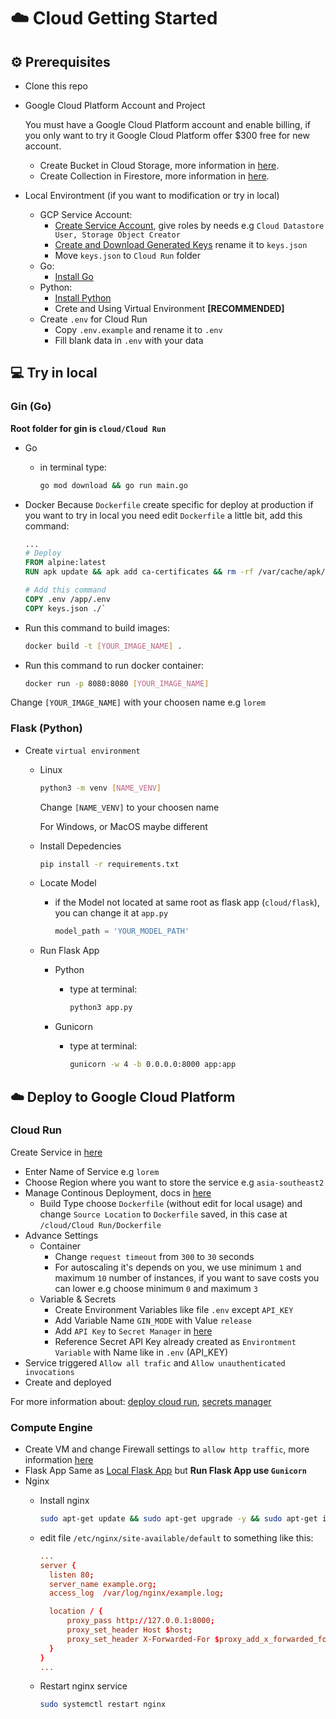 # :cloud: Cloud Getting Started

## :gear: Prerequisites

- Clone this repo
- Google Cloud Platform Account and Project

  You must have a Google Cloud Platform account and enable billing, if you only want to try it Google Cloud Platform offer $300 free for new account.

  - Create Bucket in Cloud Storage, more information in [here](https://cloud.google.com/storage/docs/creating-buckets).
  - Create Collection in Firestore, more information in [here](https://cloud.google.com/firestore/docs/concepts/structure-data).

- Local Environtment (if you want to modification or try in local)
  - GCP Service Account:
    - [Create Service Account](https://cloud.google.com/iam/docs/creating-managing-service-accounts), give roles by needs e.g `Cloud Datastore User, Storage Object Creator`
    - [Create and Download Generated Keys](https://cloud.google.com/iam/docs/creating-managing-service-account-keys) rename it to `keys.json`
    - Move `keys.json` to `Cloud Run` folder
  - Go:
    - [Install Go](https://golang.org/doc/install)
  - Python:
    - [Install Python](https://www.python.org/downloads/)
    - Crete and Using Virtual Environment **[RECOMMENDED]**
  - Create `.env` for Cloud Run
    - Copy `.env.example` and rename it to `.env`
    - Fill blank data in `.env` with your data

## :computer: Try in local

### Gin (Go)
  
**Root folder for gin is `cloud/Cloud Run`**

- Go
  - in terminal type:

    ```bash
    go mod download && go run main.go
    ```

- Docker
  Because `Dockerfile` create specific for deploy at production if you want to try in local you need edit `Dockerfile` a little bit, add this command:

  ```Dockerfile
  ...
  # Deploy
  FROM alpine:latest
  RUN apk update && apk add ca-certificates && rm -rf /var/cache/apk/*

  # Add this command
  COPY .env /app/.env
  COPY keys.json ./`
  ```

- Run this command to build images:
  
  ```bash
  docker build -t [YOUR_IMAGE_NAME] .
  ```

- Run this command to run docker container:

    ```bash
    docker run -p 8080:8080 [YOUR_IMAGE_NAME]
    ```

Change `[YOUR_IMAGE_NAME]` with your choosen name e.g `lorem`

### Flask (Python)

- Create `virtual environment`
  - Linux

    ```bash
    python3 -m venv [NAME_VENV]
    ```

    Change `[NAME_VENV]` to your choosen name

    For Windows, or MacOS maybe different
  - Install Depedencies

    ```bash
    pip install -r requirements.txt
    ```

  - Locate Model
    - if the Model not located at same root as flask app (`cloud/flask`), you can change it at `app.py`

      ```python
      model_path = 'YOUR_MODEL_PATH'
      ```

  - Run Flask App
    - Python
      - type at terminal:

        ```bash
        python3 app.py
        ```

    - Gunicorn
      - type at terminal:

        ```bash
        gunicorn -w 4 -b 0.0.0.0:8000 app:app
        ```

## :cloud: Deploy to Google Cloud Platform

### Cloud Run

Create Service in [here](https://console.cloud.google.com/run/create)

- Enter Name of Service e.g `lorem`
- Choose Region where you want to store the service e.g `asia-southeast2`
- Manage Continous Deployment, docs in [here](https://cloud.google.com/run/docs/continuous-deployment-with-cloud-build)
  - Build Type choose `Dockerfile` (without edit for local usage) and change `Source Location` to `Dockerfile` saved, in this case at `/cloud/Cloud Run/Dockerfile`
- Advance Settings
  - Container
    - Change `request timeout` from `300` to `30` seconds
    - For autoscaling it's depends on you, we use minimum `1` and maximum `10` number of instances, if you want to save costs you can lower e.g choose minimum `0` and maximum `3`
  - Variable & Secrets
    - Create Environment Variables like file `.env` except `API_KEY`
    - Add Variable Name `GIN_MODE` with Value `release`
    - Add `API Key` to `Secret Manager` in [here](https://console.cloud.google.com/security/secret-manager)
    - Reference Secret API Key already created as `Environtment Variable` with Name like in `.env` (API_KEY)
- Service triggered `Allow all trafic` and `Allow unauthenticated invocations`
- Create and deployed

For more information about: [deploy cloud run](https://cloud.google.com/run/docs/deploying), [secrets manager](https://cloud.google.com/secret-manager/docs/creating-and-accessing-secrets)

### Compute Engine

- Create VM and change Firewall settings to `allow http traffic`, more information [here](https://cloud.google.com/compute/docs/instances/create-start-instance)
- Flask App
  Same as [Local Flask App](#flask-python) but **Run Flask App use `Gunicorn`**
- Nginx
  - Install nginx

    ```bash
    sudo apt-get update && sudo apt-get upgrade -y && sudo apt-get install nginx -y
    ```

  - edit file `/etc/nginx/site-available/default` to something like this:

    ```conf
    ...
    server {
      listen 80;
      server_name example.org;
      access_log  /var/log/nginx/example.log;

      location / {
          proxy_pass http://127.0.0.1:8000;
          proxy_set_header Host $host;
          proxy_set_header X-Forwarded-For $proxy_add_x_forwarded_for;
      }
    }
    ...
    ```

  - Restart nginx service

    ```bash
    sudo systemctl restart nginx
    ```
